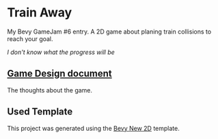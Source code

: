 # Train Away

My Bevy GameJam #6 entry. A 2D game about planing train collisions to reach your goal.

_I don't know what the progress will be_

## [Game Design document](gamedesign.md)

The thoughts about the game.

## Used Template

This project was generated using the [Bevy New 2D](https://github.com/TheBevyFlock/bevy_new_2d) template.
